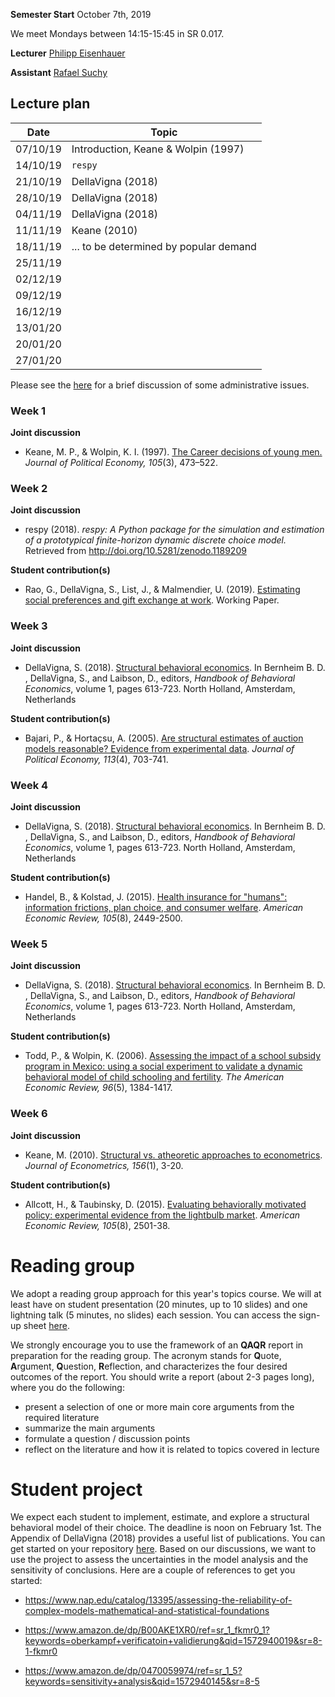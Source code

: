
**Semester Start** October 7th, 2019

We meet Mondays between 14:15-15:45 in SR 0.017.

**Lecturer** [Philipp Eisenhauer](https://eisenhauer.io)

**Assistant** [Rafael Suchy](https://github.com/rafaelsuchy)

## Lecture plan

| Date      | Topic                                                  |
| ----------| ------------------------------------------------------ |
| 07/10/19  | Introduction, Keane & Wolpin (1997)                    |
| 14/10/19  | `respy`                                                |
| 21/10/19  | DellaVigna (2018)                                      |
| 28/10/19  | DellaVigna (2018)                                      |
| 04/11/19  | DellaVigna (2018)                                      |
| 11/11/19  | Keane (2010)                                           |
| 18/11/19  | ... to be determined by popular demand                 |
| 25/11/19  |                                                        |
| 02/12/19  |                                                        |
| 09/12/19  |                                                        |
| 16/12/19  |                                                        |
| 13/01/20  |                                                        |
| 20/01/20  |                                                        |
| 27/01/20  |                                                        |

Please see the [here](https://github.com/HumanCapitalAnalysis/structural-behavioral-economics/blob/master/iterations/bonn_ws_2019/00_course_overview.pdf) for a brief discussion of some administrative issues.

### Week 1

**Joint discussion**

* Keane, M. P., & Wolpin, K. I. (1997). [The Career decisions of young men.](https://www.journals.uchicago.edu/doi/abs/10.1086/262080) *Journal of Political Economy, 105*(3), 473–522.

### Week 2

**Joint discussion**

* respy (2018). *respy: A Python package for the simulation and estimation of a prototypical finite-horizon dynamic discrete choice model.* Retrieved from http://doi.org/10.5281/zenodo.1189209

**Student contribution(s)**

* Rao, G., DellaVigna, S., List, J., & Malmendier, U. (2019). [Estimating social preferences and gift exchange at work](https://eml.berkeley.edu/~sdellavi/wp/SocialPreferencesWorkJun19.pdf). Working Paper.

### Week 3

**Joint discussion**

* DellaVigna, S. (2018). [Structural behavioral economics](https://www.sciencedirect.com/science/article/pii/S235223991830006X/pdfft?md5=842415f879664afe0b5b805c557ef7b8&pid=1-s2.0-S235223991830006X-main.pdf). In Bernheim B. D. , DellaVigna, S., and  Laibson, D., editors, *Handbook of Behavioral Economics*, volume 1, pages 613-723. North Holland, Amsterdam, Netherlands

**Student contribution(s)**

* Bajari, P., & Hortaçsu, A. (2005). [Are structural estimates of auction models reasonable? Evidence from experimental data](https://www.jstor.org/stable/pdf/10.1086/432138.pdf?refreqid=excelsior%3Afa9e82d70a620a4110138fd0f369a95a). *Journal of Political Economy, 113*(4), 703-741.

### Week 4

**Joint discussion**

* DellaVigna, S. (2018). [Structural behavioral economics](https://www.sciencedirect.com/science/article/pii/S235223991830006X/pdfft?md5=842415f879664afe0b5b805c557ef7b8&pid=1-s2.0-S235223991830006X-main.pdf). In Bernheim B. D. , DellaVigna, S., and  Laibson, D., editors, *Handbook of Behavioral Economics*, volume 1, pages 613-723. North Holland, Amsterdam, Netherlands

**Student contribution(s)**

* Handel, B., & Kolstad, J. (2015). [Health insurance for "humans": information frictions, plan choice, and consumer welfare](https://pdfs.semanticscholar.org/d52c/5f66b071bc6fcc1ddd4a8cb0bcaf20acf663.pdf). *American Economic Review, 105*(8), 2449-2500.

### Week 5

**Joint discussion**

* DellaVigna, S. (2018). [Structural behavioral economics](https://www.sciencedirect.com/science/article/pii/S235223991830006X/pdfft?md5=842415f879664afe0b5b805c557ef7b8&pid=1-s2.0-S235223991830006X-main.pdf). In Bernheim B. D. , DellaVigna, S., and  Laibson, D., editors, *Handbook of Behavioral Economics*, volume 1, pages 613-723. North Holland, Amsterdam, Netherlands

**Student contribution(s)**

* Todd, P., & Wolpin, K. (2006). [Assessing the impact of a school subsidy program in Mexico: using a social experiment to validate a dynamic behavioral model of child schooling and fertility](http://www.ecn.ulaval.ca/guy_lacroix/Cours/ECN-7180/Obligatoires/Todd_Wolpin.pdf). *The American Economic Review, 96*(5), 1384-1417. 

### Week 6

**Joint discussion**

* Keane, M. (2010). [Structural vs. atheoretic approaches to econometrics](https://www.sciencedirect.com/science/article/pii/S0304407609001948). *Journal of Econometrics, 156*(1), 3-20.

**Student contribution(s)**

* Allcott, H., & Taubinsky, D. (2015). [Evaluating behaviorally motivated policy: experimental evidence from the lightbulb market](https://www.povertyactionlab.org/sites/default/files/publications/898%20Lightbulb%20Paradox%20Feb2015.pdf). *American Economic Review, 105*(8), 2501-38.

# Reading group

We adopt a reading group approach for this year's topics course. We will at least have on student presentation (20 minutes, up to 10 slides) and one lightning talk (5 minutes, no slides) each session. You can access the sign-up sheet [here](https://docs.google.com/spreadsheets/d/1bwus9EM5MYBmIk9RZQ8_t04MOpBmDta_kDMGuRIjvCg/edit?usp=sharing).

We strongly encourage you to use the framework of an **QAQR** report in preparation for the reading group. The acronym stands for **Q**uote, **A**rgument, **Q**uestion, **R**eflection, and characterizes the four desired outcomes of the report. You should write a report (about 2-3 pages long), where you do the following:

- present a selection of one or more main core arguments from the required literature
- summarize the main arguments
- formulate a question / discussion points
- reflect on the literature and how it is related to topics covered in lecture

# Student project

We expect each student to implement, estimate, and explore a structural behavioral model of their choice. The deadline is noon on February 1st. The Appendix of DellaVigna (2018) provides a useful list of publications. You can get started on your repository [here](https://classroom.github.com/g/m2wprg0W). Based on our discussions, we want to use the project to assess the uncertainties in the model analysis and the sensitivity of conclusions. Here are a couple of  references to get you started:

* https://www.nap.edu/catalog/13395/assessing-the-reliability-of-complex-models-mathematical-and-statistical-foundations

* https://www.amazon.de/dp/B00AKE1XR0/ref=sr_1_fkmr0_1?keywords=oberkampf+verificatoin+validierung&qid=1572940019&sr=8-1-fkmr0

* https://www.amazon.de/dp/0470059974/ref=sr_1_5?keywords=sensitivity+analysis&qid=1572940145&sr=8-5
